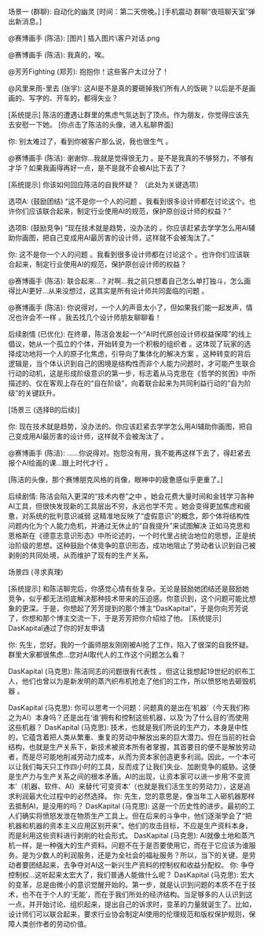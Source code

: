 场景一 (群聊): 自动化的幽灵
[时间：第二天傍晚。]
[手机震动 群聊“夜班聊天室”弹出新消息。]

@赛博画手 (陈洁):
[图片]
插入图片\客户对话.png

@赛博画手 (陈洁):
我真的，唉。

@芳芳Fighting (郑芳):
抱抱你！这些客户太过分了！

@风里来雨-里去 (张宇):
这AI是不是真的要砸掉我们所有人的饭碗？以后是不是画画的、写字的、开车的，都得失业？

[系统提示]
陈洁的遭遇让群里的焦虑气氛达到了顶点。作为朋友，你觉得应该先去安慰一下她。
[你点击了陈洁的头像，进入私聊界面]

你:
别太难过了，看到你被客户那么说，我也很生气 。

@赛博画手 (陈洁):
谢谢你…我就是觉得很无力 。是不是我真的不够努力，不够有才华？如果我画得再好一点，是不是就不会被AI比下去了？ 

[系统提示]
你该如何回应陈洁的自我怀疑？ 
（此处为关键选项）

选项A: (鼓励团结) “这不是你一个人的问题 。我看到很多设计师都在讨论这个。也许你们应该联合起来，制定行业使用AI的规范，保护原创设计师的权益？” 


选项B: (鼓励竞争) “现在技术就是趋势，没办法的 。你应该赶紧去学学怎么用AI辅助你画图，把自己变成用AI最厉害的设计师，这样就不会被淘汰了。” 

你:
这不是你一个人的问题 。我看到很多设计师都在讨论这个 。也许你们应该联合起来，制定行业使用AI的规范，保护原创设计师的权益？ 


@赛博画手 (陈洁):
联合起来…？对啊…我之前只想着自己怎么单打独斗，怎么画得比AI更好…从来没想过，这其实是所有设计师共同面临的问题 。

@赛博画手 (陈洁):
你说得对，一个人的声音太小了，但如果我们能一起发声，情况也许会不一样 。我去找几个设计师朋友聊聊看！ 

后续剧情 (已优化):
在终章，陈洁会发起一个“AI时代原创设计师权益保障”的线上倡议，她从一个孤立的个体，开始转变为一个积极的组织者 。这体现了玩家的选择成功地将一个人的原子化焦虑，引导向了集体化的解决方案 。这种转变的背后逻辑是，当个体认识到自己的困境是结构性而非个人能力问题时，才可能产生联合行动的动机，这是形成阶级意识的第一步，标志着从马克思在《哲学的贫困》中所描述的、仅在客观上存在的“自在阶级”，向着联合起来为共同利益行动的“自为阶级”的关键跃升。

[场景三 (选择B的后续)]

你:
现在技术就是趋势，没办法的。你应该赶紧去学学怎么用AI辅助你画图，把自己变成用AI最厉害的设计师，这样就不会被淘汰了 。

@赛博画手 (陈洁):
……你说得对。抱怨没有用，我不能再这样下去了，得赶紧去报个AI绘画的课…跟上时代才行 。


[陈洁的头像，那个赛博朋克风格的肖像，眼神中的疲惫感似乎更重了。] 

后续剧情:
陈洁会陷入更深的“技术内卷”之中 。她会花费大量时间和金钱学习各种AI工具，但很快发现新的工具层出不穷，永远也学不完 。她会变得更加焦虑和疲惫，对系统的批判意识减弱 这精准地反映了“虚假意识”的概念，即个体将结构性问题内化为个人能力危机，并通过无休止的“自我提升”来试图解决 正如马克思和恩格斯在《德意志意识形态》中所论述的，一个时代里占统治地位的思想，正是统治阶级的思想。这种鼓励个体竞争的意识形态，成功地阻止了劳动者认识到自己被剥削的共同处境，从而维护了现有的生产关系。

场景四 (寻求真理)

[系统提示]
和陈洁聊完后，你感觉心情有些复杂。无论是鼓励她团结还是鼓励她竞争，似乎都无法彻底解决那种技术带来的压迫感。你意识到，这个问题可能比想象的更深。于是，你想起了芳芳提到的那个博主“DasKapital”，于是你向芳芳说了，你想和那个博主交流一下，于是芳芳把你介绍给了他。
[系统提示]
DasKapital通过了你的好友申请

你:
先生，您好。我的一个画师朋友刚刚被AI抢了工作，陷入了很深的自我怀疑。群里大家都很焦虑…您对AI取代人的工作这个问题怎么看？

DasKapital (马克思):
陈洁同志的问题很有代表性 。但这让我想起19世纪的织布工人，他们也曾以为是新发明的蒸汽织布机抢走了他们的工作，所以愤怒地去砸毁机器 。

DasKapital (马克思):
你可以思考一个问题：问题真的是出在‘机器’（今天我们称之为AI）本身吗？还是出在‘谁’拥有和控制这些机器，以及‘为了什么目的’而使用这些机器？ 
DasKapital (马克思):
技术，也就是我们所说的生产力，本身是中性的，它蕴含着把人类从繁重、重复的劳动中解放出来的巨大潜力。但在当前的社会结构，也就是生产关系下，新技术被资本所有者掌握，其首要目的便不是解放劳动者，而是尽可能地削减劳动力成本，从而为资本家创造更多利润。因此，一个本可以让我们每天只工作四小时的工具，反而成了让我们失业、加剧竞争的威胁。这便是生产力与生产关系之间的根本矛盾。AI的出现，让资本家可以进一步用‘不变资本’（机器、软件、AI）来替代‘可变资本’（也就是我们活生生的劳动力），这是追求利润最大化过程中的必然选择。
你:
先生，您的意思是，像当年工人砸机器那样去抵制AI，是没用的吗？
DasKapital (马克思):
这是一个历史性的进步。最初的工人们确实将愤怒发泄在物质生产工具上。但在后来的斗争中，他们逐渐学会了“把机器和机器的资本主义应用区别开来”。他们的攻击目标，不应是生产资料本身，而是利用这些资料进行剥削的社会形式。
DasKapital (马克思):
AI就像土地和蒸汽机一样，是一种强大的生产资料。问题不在于是否要使用它，而在于它应该为谁服务。是为少数人的利润服务，还是为全社会的福祉服务？所以，当下的关键，是劳动者要团结起来，去争夺对AI这一新兴生产资料的控制权和收益分配权。
你:
争夺控制权…这听起来太宏大了，我们普通人能做什么呢？
DasKapital (马克思):
宏大的变革，总是由微小的意识觉醒开始的。第一步，就是认识到问题的本质不在于技术，也不在于个人的‘无能’，而在于我们所处的经济结构。当足够多的人认识到这一点，并开始讨论、组织起来，提出自己的诉求时，变革的力量就诞生了。比如，设计师们可以联合起来，要求行业协会制定AI使用的伦理规范和版权保护规则，保障人类创作者的劳动价值。